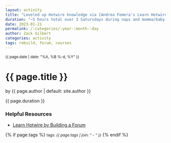 ```yaml
---
layout: activity
title: "Leveled up Hotwire knowledge via [Andrea Fomera's Learn Hotwire by Building a Forum](https://store.afomera.dev/learn-hotwire">Learn Hotwire by Building a Forum) course"
duration: "~5 hours total over 3 Satursdays during naps and momma/baby adventures"
date: 2023-01-21
permalink: /:categories/:year-:month-:day
author: Zack Gilbert
categories: activity
tags: rebuild, forum, courses
---
```


<small>{{ page.date | date: "%A, %B %-d, %Y" }}</small>
<h1>{{ page.title }}</h1>

<p class="view">by {{ page.author | default: site.author }}</p>

<p>{{ page.duration }}</p>

<h3>Helpful Resources</h3>
<ul>
  <li><a href="https://store.afomera.dev/learn-hotwire">Learn Hotwire by Building a Forum</a></li>
</ul>

{% if page.tags %}
  <small>tags: <em>{{ page.tags | join: "</em> - <em>" }}</em></small>
{% endif %}
